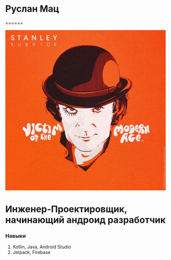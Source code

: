 # Руслан Мац
======

![kubrick](img/kubrick.jpg)

Инженер-Проектировщик, начинающий андроид разработчик
======

### Навыки
1. Kotlin, Java, Android Studio
2. Jetpack, Firebase
